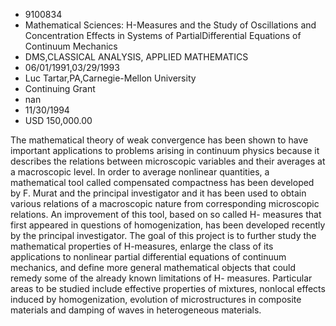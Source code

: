 
* 9100834
* Mathematical Sciences: H-Measures and the Study of Oscillations and Concentration Effects in Systems of PartialDifferential Equations of Continuum Mechanics
* DMS,CLASSICAL ANALYSIS, APPLIED MATHEMATICS
* 06/01/1991,03/29/1993
* Luc Tartar,PA,Carnegie-Mellon University
* Continuing Grant
* nan
* 11/30/1994
* USD 150,000.00

The mathematical theory of weak convergence has been shown to have important
applications to problems arising in continuum physics because it describes the
relations between microscopic variables and their averages at a macroscopic
level. In order to average nonlinear quantities, a mathematical tool called
compensated compactness has been developed by F. Murat and the principal
investigator and it has been used to obtain various relations of a macroscopic
nature from corresponding microscopic relations. An improvement of this tool,
based on so called H- measures that first appeared in questions of
homogenization, has been developed recently by the principal investigator. The
goal of this project is to further study the mathematical properties of
H-measures, enlarge the class of its applications to nonlinear partial
differential equations of continuum mechanics, and define more general
mathematical objects that could remedy some of the already known limitations of
H- measures. Particular areas to be studied include effective properties of
mixtures, nonlocal effects induced by homogenization, evolution of
microstructures in composite materials and damping of waves in heterogeneous
materials.

